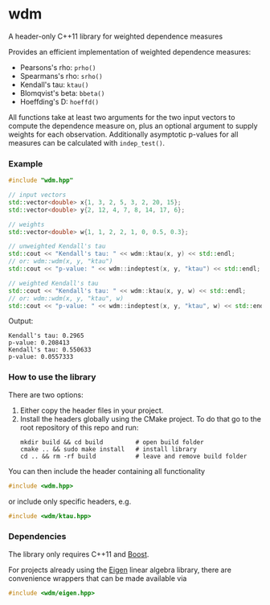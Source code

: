 # wdm
A header-only C++11 library for weighted dependence measures

Provides an efficient implementation of weighted dependence measures:

   * Pearsons's rho: `prho()`
   * Spearmans's rho: `srho()`
   * Kendall's tau: `ktau()`
   * Blomqvist's beta: `bbeta()`
   * Hoeffding's D: `hoeffd()`

All functions take at least two arguments for the two input vectors to compute 
the dependence measure on, plus an optional argument to supply weights for 
each observation. Additionally asymptotic p-values for all measures can be 
calculated with `indep_test()`.

### Example

``` cpp
#include "wdm.hpp"

// input vectors
std::vector<double> x{1, 3, 2, 5, 3, 2, 20, 15};
std::vector<double> y{2, 12, 4, 7, 8, 14, 17, 6};

// weights
std::vector<double> w{1, 1, 2, 2, 1, 0, 0.5, 0.3};

// unweighted Kendall's tau
std::cout << "Kendall's tau: " << wdm::ktau(x, y) << std::endl;
// or: wdm::wdm(x, y, "ktau")
std::cout << "p-value: " << wdm::indeptest(x, y, "ktau") << std::endl;

// weighted Kendall's tau
std::cout << "Kendall's tau: " << wdm::ktau(x, y, w) << std::endl;
// or: wdm::wdm(x, y, "ktau", w)
std::cout << "p-value: " << wdm::indeptest(x, y, "ktau", w) << std::endl;
```
Output:
```
Kendall's tau: 0.2965
p-value: 0.208413
Kendall's tau: 0.550633
p-value: 0.0557333
```

### How to use the library

There are two options: 

1. Either copy the header files in your project.
2. Install the headers globally using the CMake project. To do that go to the 
   root repository of this repo and run:
   ```shell
   mkdir build && cd build         # open build folder
   cmake .. && sudo make install   # install library
   cd .. && rm -rf build           # leave and remove build folder
   ```

You can then include the header containing all functionality
``` cpp
#include <wdm.hpp>
``` 
or include only specific headers, e.g.
``` cpp
#include <wdm/ktau.hpp>
``` 

### Dependencies

The library only requires C++11 and [Boost](https://www.boost.org/). 

For projects already using the [Eigen](https://eigen.tuxfamily.org) linear 
algebra library, there are convenience wrappers that can be made available via 
``` cpp
#include <wdm/eigen.hpp>
``` 
